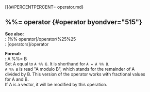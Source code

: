 []{#/PERCENTPERCENT= operator.md}    
## %%= operator {#operator byondver="515"}    
**See also:**    
:   [%% operator]/operator/%25%25    
:   [operators]/operator    
<!-- -->    
**Format:**    
:   A %%= B    
Set A equal to `A %% B`. It is shorthand for `A = A %% B`.    
`A %% B` is read \"A modulo B\", which stands for the remainder of A    
divided by B. This version of the operator works with fractional values    
for A and B.    
If A is a vector, it will be modified by this operation.  